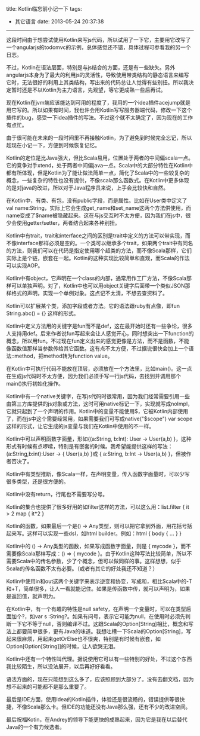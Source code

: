 title: Kotlin临忘前小记一下
tags:
  - 其它语言
date: 2013-05-24 20:37:38
---

这段时间由于想尝试使用Kotlin来写js代码，所以试用了一下它，主要用它改写了一个angularjs的todomvc的示例，总体感觉还不错，具体过程可参看我的另一个日志。

不过，Kotlin在语法层面，特别是与js结合的方面，还是有一些缺失。另外angularjs本身为了最大的利用js的灵活性，导致使用带类结构的静态语言来编写它时，无法很好的利用上其类结构，写出来的代码总让人觉得有些别扭。所以我决定暂时还是不以Kotlin为主力语言，先观望，等它更成熟一些后再试。

现在Kotlin在jvm端应该能达到可用的程度了，我用的一个idea插件acejump就是用它写的。所以如果有时间，我也许会用Kotlin写写服务器端代码，修改一下这个插件的bug，感受一下idea插件的写法。不过这个就不太确定了，因为现在的工作有点忙。

由于很可能在未来的一段时间里不再接触Kotlin，为了避免到时候完全忘记，所以趁现在小记一下，方便到时候恢复记忆。

Kotlin的定位是比Java强大，但比Scala易用，位置处于两者的中间偏scala一点。它的竞争对手xtend，处于两者中间偏java一点。Scala中的大部分特性在Kotlin中都有所体现，但是Kotlin为了能让做法简单一点，简化了Scala中的一些较复杂的概念，一些复杂的特性也没有提供，不像scala那么函数式。在Kotlin中更多体现的是对java的改进，所以对于Java程序员来说，上手会比较快和自然。

在Kotlin中，有类、有包，没有public字段，而是属性。比如在User类中定义了val name:String，实际上它会生成get_name和set_name这两个方法供使用，而name变成了$name被隐藏起来。这在与js交互时不太方便，因为我们在js中，很少会使用getter/setter，两者结合起来各种别扭。

Kotlin中有trait，trait和interface之间的区别是trait中定义的方法可以带实现，而不像interface那样必须是空的。一个类可以继承多个trait，如果两个trait中有同名的方法，则我们可以在代码是指定使用哪个超类的方法，而不像Scala那样，它们实际上是个链，嵌套在一起。Kotlin的这种实现比较简单和直观，而Scala的作法可以实现AOP。

Kotlin中有object，它声明在一个class的内部，通常用作工厂方法，不像Scala那样可以单独声明。对了，Kotlin中也可以用object关键字后面带一个类似JSON那样格式的声明，实现一个单例对象。这点记不太清，不想去查资料了。

Kotlin可以扩展某个类，添加字段或者方法。它的语法跟ruby有点像，即fun String.abc() = {} 这样的形式。

Kotlin中定义方法用的关键字是fun而不是def，这在最开始时还有一些争论，很多人支持用def。后来作者说fun写起来会让人感觉开心，同时想突出一下function的概念，所以用fun。不过现在fun定义出来的感觉更像是方法，而不是函数，不能像函数值那样当参数传给其它函数。这有点不太方便，不过据说很快会加上一个语法::method，把method转为function value。

在Kotlin中可执行代码不能放在顶层，必须放在一个方法里，比如main()。这一点在生成js代码时不太方便，因为我们必须手写一行js代码，去找到并调用那个main()执行初始化操作。

Kotlin中有一个native关键字，在写js代码时很常用，因为我们经常需要引用一些由第三方库提供的js对象或方法，这时可用native标记一下，实现就写成noImpl，它就只起到了一个声明的作用。Kotlin中的变量不能使用$，它被Kotlin内部使用了，而在js中这个需要经常用，如果需要我们可写成native("\$scope") var scope这样的形式，让它生成的js变量与我们在Kotlin中使用的不一样。

Kotlin中可以声明函数字面量，形如{(a:String, b:Int): User -> User(a,b) }，这种形式有时候有点啰嗦，特别是有嵌套的时候。我希望能提供这样的写法：(a:String,b:int):User -> { User(a,b) }或 { a:String, b:Int -> User(a,b) }，但被作者否决了。

Kotlin中有类型推断，像Scala一样，在声明变量，传入函数字面量时，可以少写很多类型，还是很方便的。

Kotlin中没有return，行尾也不需要写分号。

Kotlin的集合也提供了很多好用的如filter这样的方法，可以这么用：list.filter { it > 2  map { it*2 }

Kotlin的函数，如果最后一个是() -> Any类型，则可以把它拿到外面，用花括号括起来写。这样可以实现一些dsl，如html builder。例如：html { body { ... } }

Kotlin中的 () -> Any类型的函数，如果写成函数字面量，则是 { mycode }，而不需要像Scala那样写成：() => { mycode }。由于Kotlin这种写法比较简单，所以不需要Scala中的传名参数，少了个概念，但可以做同样的事。这样想想，似乎Scala的传名函数不太有必要。（或者有其它的好处我还不知道？）

Kotlin中使用in和out这两个关键字来表示逆变和协变，写成<in T>和<out T>，相比Scala中的-T和+T，简单很多，让人一看就能记住。如果是传函数中传，就可以声明为<in>，如果是返回值，就声明为<out>。

在Kotlin中，有一个有趣的特性是null safety，在声明一个变量时，可以在类型后面加个?，如var s :String?。如果有问号，表示它可能为null，在使用时必须先判断一下它不等于null，否则编译不过。这跟Scala的Option[String]相比，概念和写法上都要简单很多，更有Java的味道。我想吐槽一下Scala的Option[String]，写起来很麻烦，用起来getOrElse也不很爽，特别是有时候有嵌套，如Option[Option[String]]的时候，让人欲哭无泪。

Kotlin中还有一个特性叫代理。据说使用它可以有一些特别的好处，不过这个东西我比较陌生，所以没法展开，以后再好好看看。

语法方面的，现在只能想到这么多了，应该照顾到大部分了。没有去翻文档，因为想不起来的可能都不是那么重要了。

最后是IDE方面，使用Idea的Kotlin插件，体验还是很流畅的，错误提供等很快捷，不像Scala那么卡。但IDE的功能还没有Java那么强，还有不少的改进空间。

最后祝福Kotin，在Andrey的领导下能更快的成熟起来，因为它是我在以后替代Java的一个有力候选者。